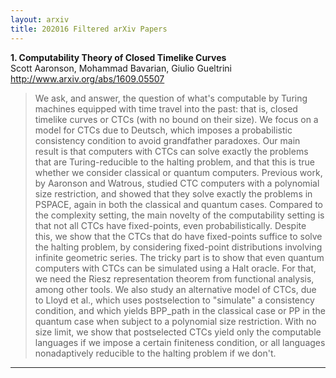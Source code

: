 ```yaml
---
layout: arxiv
title: 202016 Filtered arXiv Papers
---
```


**1.    Computability Theory of Closed Timelike Curves**  
Scott Aaronson, Mohammad Bavarian, Giulio Gueltrini  
http://www.arxiv.org/abs/1609.05507  
<blockquote>
<p>
We ask, and answer, the question of what's computable by Turing machines equipped with time travel into the past: that is, closed timelike curves or CTCs (with no bound on their size). We focus on a model for CTCs due to Deutsch, which imposes a probabilistic consistency condition to avoid grandfather paradoxes. Our main result is that computers with CTCs can solve exactly the problems that are Turing-reducible to the halting problem, and that this is true whether we consider classical or quantum computers. Previous work, by Aaronson and Watrous, studied CTC computers with a polynomial size restriction, and showed that they solve exactly the problems in PSPACE, again in both the classical and quantum cases. Compared to the complexity setting, the main novelty of the computability setting is that not all CTCs have fixed-points, even probabilistically. Despite this, we show that the CTCs that do have fixed-points suffice to solve the halting problem, by considering fixed-point distributions involving infinite geometric series. The tricky part is to show that even quantum computers with CTCs can be simulated using a Halt oracle. For that, we need the Riesz representation theorem from functional analysis, among other tools. We also study an alternative model of CTCs, due to Lloyd et al., which uses postselection to "simulate" a consistency condition, and which yields BPP_path in the classical case or PP in the quantum case when subject to a polynomial size restriction. With no size limit, we show that postselected CTCs yield only the computable languages if we impose a certain finiteness condition, or all languages nonadaptively reducible to the halting problem if we don't.
</p>
</blockquote>

------

